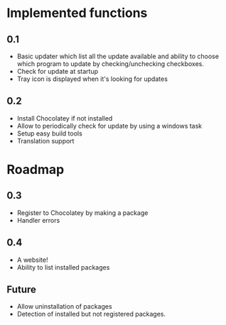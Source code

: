 # Implemented functions
## 0.1
- Basic updater which list all the update available and ability to choose which program to update by checking/unchecking checkboxes.
- Check for update at startup
- Tray icon is displayed when it's looking for updates


## 0.2
- Install Chocolatey if not installed
- Allow to periodically check for update by using a windows task
- Setup easy build tools
- Translation support

# Roadmap
## 0.3
- Register to Chocolatey by making a package
- Handler errors

## 0.4
- A website!
- Ability to list installed packages

## Future
- Allow uninstallation of packages
- Detection of installed but not registered packages.
